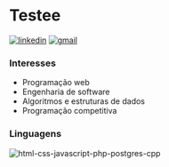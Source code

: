 # Testee

<p>
    <a href="https://www.linkedin.com/in/victorrschmidt" target="_blank"><img src="https://img.shields.io/badge/LinkedIn-0077B5?style=for-the-badge&logo=linkedin&logoColor=white" alt="linkedin"></a>
    <a href="mailto:vicoschmidt@gmail.com" target="_blank"><img src="https://img.shields.io/badge/Gmail-D14836?style=for-the-badge&logo=gmail&logoColor=white" alt="gmail"></a>
</p>


### Interesses

- Programação web
- Engenharia de software
- Algoritmos e estruturas de dados
- Programação competitiva

### Linguagens

<img src="https://skillicons.dev/icons?i=html,css,js,php,postgres,cpp" alt="html-css-javascript-php-postgres-cpp">

